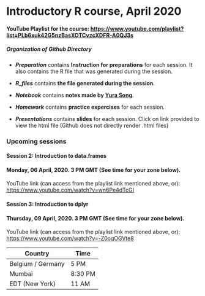 # Introductory R course, April 2020

#### YouTube Playlist for the course: https://www.youtube.com/playlist?list=PLb6xuk42G5nzBasXOTCvzcXDFR-A0QJ3s

##### Organization of Github Directory

- ***Preparation*** contains **Instruction for preparations** for each session. It also contains the R file that was generated during the session.

- ***R_files*** contains **the file generated during the session**.

- ***Notebook*** contains **notes made by [Yura Song](https://github.com/yurasong)**.

- ***Homework*** contains **practice expercises** for each session.

- ***Presentations*** contains **slides** for each session. Click on link provided to view the html file (Github does not directly render .html files)

### Upcoming sessions

#### Session 2: Introduction to data.frames
#### Monday, 06 April, 2020. 3 PM GMT (**See time for your zone below**). 
YouTube link (can access from the playlist link mentioned above, or): https://www.youtube.com/watch?v=wn6Pe4dTcGI

#### Session 3: Introduction to dplyr
#### Thursday, 09 April, 2020. 3 PM GMT (**See time for your zone below**).
YouTube link (can access from the playlist link mentioned above, or): https://www.youtube.com/watch?v=-Z0oqOGVte8

Country | Time
--------|------
Belgium / Germany | 5 PM
Mumbai | 8:30 PM
EDT (New York) | 11 AM
